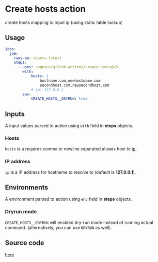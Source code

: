 # Create hosts action

create hosts mapping to input ip (using static table lookup)

## Usage

```yaml
jobs:
  job:
    runs-on: ubuntu-latest
    steps:
      - uses: cognius/github-actions/create-hosts@v3
        with:
            hosts: |
                hostname.com,newhostname.com
                secondhost.com,newsecondhost.com
            # ip: 127.0.0.1
        env:
            CREATE_HOSTS__DRYRUN: true
```

## Inputs

A input values parsed to action using `with` field in **steps** objects.

### Hosts

`hosts` is a requires comma or newline separated aliases host to [ip](#ip-address).

### IP address

`ip` is a IP address for hostname to resolve to (default is **127.0.0.1**).

## Environments

A environment parsed to action using `env` field in **steps** objects.

### Dryrun mode

`CREATE_HOSTS__DRYRUN` will enabled dry-run mode instead of running actual command.
(alternatively, you can use `DRYRUN` as well).

## Source code

[here](https://github.com/cognius/github-actions/tree/v2/.actions/src/example-ts)
